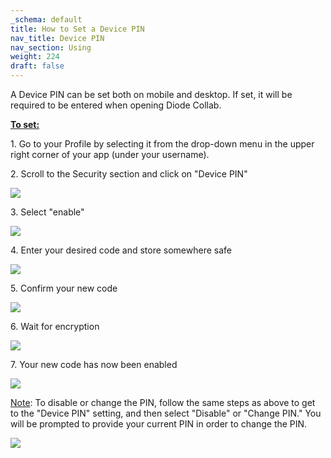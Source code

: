 ```yaml
---
_schema: default
title: How to Set a Device PIN
nav_title: Device PIN
nav_section: Using
weight: 224
draft: false
---
```

A Device PIN can be set both on mobile and desktop. If set, it will be required to be entered when opening Diode Collab.

**<u>To set:</u>**

1\. Go to your Profile by selecting it from the drop-down menu in the upper right corner of your app (under your username).

2\. Scroll to the Security section and click on "Device PIN"

![](/uploads/screenshot-2025-06-13-at-2-49-02-pm.png)

3\. Select "enable"

![](/uploads/screenshot-2025-06-13-at-2-51-35-pm.png)

4\. Enter your desired code and store somewhere safe

![](/uploads/screenshot-2025-06-13-at-2-52-45-pm.png)

5\. Confirm your new code

![](/uploads/screenshot-2025-06-13-at-2-53-18-pm.png)

6\. Wait for encryption

![](/uploads/screenshot-2025-06-13-at-2-53-42-pm.png)

7\. Your new code has now been enabled

![](/uploads/screenshot-2025-06-13-at-2-53-53-pm.png)

<u>Note</u>: To disable or change the PIN, follow the same steps as above to get to the "Device PIN" setting, and then select "Disable" or "Change PIN." You will be prompted to provide your current PIN in order to change the PIN.

![](/uploads/screenshot-2025-06-13-at-2-55-50-pm.png)
